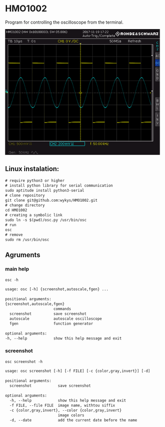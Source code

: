 # HMO1002
Program for controlling the oscilloscope from the terminal.

![demo](demo.png)

## Linux instalation:
```shell
# require python3 or higher  
# install python library for serial communication  
sudo aptitude install python3-serial  
# clone repository  
git clone git@github.com:wykys/HMO1002.git  
# change directory  
cd HMO1002  
# creating a symbolic link  
sudo ln -s $(pwd)/osc.py /usr/bin/osc  
# run  
osc
# remove  
sudo rm /usr/bin/osc  
```

## Agruments
### main help
`osc -h`
```  
usage: osc [-h] {screenshot,autoscale,fgen} ...  

positional arguments:  
{screenshot,autoscale,fgen}  
                      commands  
  screenshot          save screenshot  
  autoscale           autoscale oscilloscope  
  fgen                function generator  

optional arguments:  
-h, --help            show this help message and exit  
```
### screenshot
`osc screenshot -h`  
```
usage: osc screenshot [-h] [-f FILE] [-c {color,gray,invert}] [-d]  

positional arguments:  
  screenshot            save screenshot  

optional arguments:  
  -h, --help            show this help message and exit  
  -f FILE, --file FILE  image name, withtou siffix  
  -c {color,gray,invert}, --color {color,gray,invert}  
                        image colors  
  -d, --date            add the current date before the name  
```
